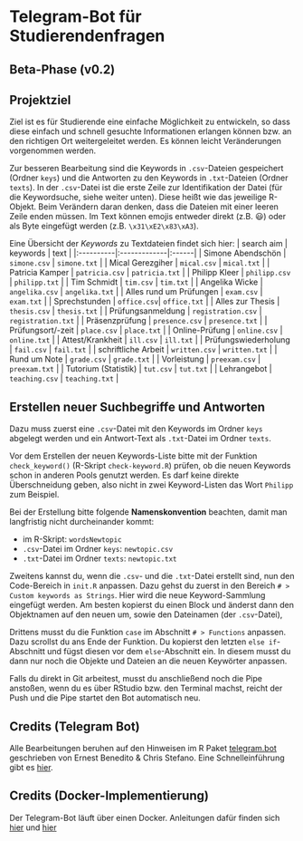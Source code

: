 # Telegram-Bot für Studierendenfragen

## Beta-Phase (v0.2)

## Projektziel
Ziel ist es für Studierende eine einfache Möglichkeit zu entwickeln, so dass diese einfach und schnell gesuchte Informationen erlangen können bzw. an den richtigen Ort weitergeleitet werden. Es können leicht Veränderungen vorgenommen werden.

Zur besseren Bearbeitung sind die Keywords in `.csv`-Dateien gespeichert (Ordner `keys`) und die Antworten zu den Keywords in `.txt`-Dateien (Ordner `texts`). In der `.csv`-Datei ist die erste Zeile zur Identifikation der Datei (für die Keywordsuche, siehe weiter unten). Diese heißt wie das jeweilige R-Objekt. Beim Verändern daran denken, dass die Dateien mit einer leeren Zeile enden müssen. Im Text können emojis entweder direkt (z.B. 😃) oder als Byte eingefügt werden (z.B. `\x31\xE2\x83\xA3`).

Eine Übersicht der *Keywords* zu Textdateien findet sich hier:
| search aim   | keywords |  text |
|:----------|:-------------|:------|
| Simone Abendschön |  `simone.csv` | `simone.txt` |
| Mical Gerezgiher | `mical.csv` | `mical.txt` |
| Patricia Kamper | `patricia.csv` | `patricia.txt` |
| Philipp Kleer | `philipp.csv`   |  `philipp.txt` |
| Tim Schmidt | `tim.csv` | `tim.txt` | 
| Angelika Wicke | `angelika.csv` | `angelika.txt` |
| Alles rund um Prüfungen | `exam.csv` | `exam.txt` |
| Sprechstunden | `office.csv`| `office.txt` |
| Alles zur Thesis | `thesis.csv` | `thesis.txt` |
| Prüfungsanmeldung | `registration.csv` | `registration.txt` |
| Präsenzprüfung | `presence.csv` | `presence.txt` |
| Prüfungsort/-zeit | `place.csv` | `place.txt` |
| Online-Prüfung | `online.csv` | `online.txt` |
| Attest/Krankheit | `ill.csv` | `ill.txt` |
| Prüfungswiederholung | `fail.csv` | `fail.txt` |
| schriftliche Arbeit | `written.csv` | `written.txt` | 
| Rund um Note | `grade.csv` | `grade.txt` |
| Vorleistung | `preexam.csv` | `preexam.txt` |
| Tutorium (Statistik) | `tut.csv` | `tut.txt` |
| Lehrangebot | `teaching.csv` | `teaching.txt` |

## Erstellen neuer Suchbegriffe und Antworten
Dazu muss zuerst eine `.csv`-Datei mit den Keywords im Ordner `keys` abgelegt werden und ein Antwort-Text als `.txt`-Datei im Ordner `texts`.

Vor dem Erstellen der neuen Keywords-Liste bitte mit der Funktion `check_keyword()` (R-Skript `check-keyword.R`) prüfen, ob die neuen Keywords schon in anderen Pools genutzt werden. Es darf keine direkte Überschneidung geben, also nicht in zwei Keyword-Listen das Wort `Philipp` zum Beispiel.

Bei der Erstellung bitte folgende **Namenskonvention** beachten, damit man langfristig nicht durcheinander kommt:
- im R-Skript: `wordsNewtopic`
- `.csv`-Datei im Ordner `keys`: `newtopic.csv`
- `.txt`-Datei im Ordner `texts`: `newtopic.txt`

Zweitens kannst du, wenn die `.csv`- und die `.txt`-Datei erstellt sind, nun den Code-Bereich in `init.R` anpassen. Dazu gehst du zuerst in den Bereich `# > Custom keywords as Strings`. Hier wird die neue Keyword-Sammlung eingefügt werden. Am besten kopierst du einen Block und änderst dann den Objektnamen auf den neuen um, sowie den Dateinamen (der `.csv`-Datei),

Drittens musst du die Funktion `case` im Abschnitt `# > Functions` anpassen. Dazu scrollst du ans Ende der Funktion. Du kopierst den letzten `else if`-Abschnitt und fügst diesen vor dem `else`-Abschnitt ein. In diesem musst du dann nur noch die Objekte und Dateien an die neuen Keywörter anpassen. 

Falls du direkt in Git arbeitest, musst du anschließend noch die Pipe anstoßen, wenn du es über RStudio bzw. den Terminal machst, reicht der Push und die Pipe startet den Bot automatisch neu.

## Credits (Telegram Bot)
Alle Bearbeitungen beruhen auf den Hinweisen im R Paket [telegram.bot](https://cran.r-project.org/web/packages/telegram.bot/index.html) geschrieben von Ernest Benedito & Chris Stefano. Eine Schnelleinführung gibt es [hier](https://ebeneditos.github.io/telegram.bot/).

## Credits (Docker-Implementierung)
Der Telegram-Bot läuft über einen Docker. Anleitungen dafür finden sich [hier](https://www.r-bloggers.com/2021/05/best-practices-for-r-with-docker/) und [hier](https://www.r-bloggers.com/2019/02/running-your-r-script-in-docker/)